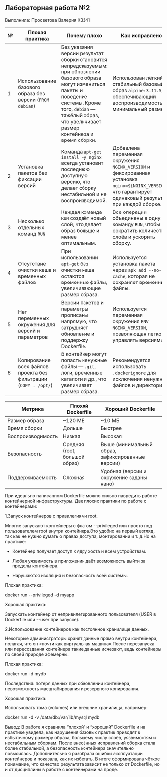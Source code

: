 ## Лабораторная работа №2

Выполнила: Просветова Валерия К3241

| № | Плохая практика                                                 | Почему плохо                                                                                                                                                                                                                         | Как исправлено                                                                                                                                             |
| - | --------------------------------------------------------------- | ------------------------------------------------------------------------------------------------------------------------------------------------------------------------------------------------------------------------------------ | ---------------------------------------------------------------------------------------------------------------------------------------------------------- |
| 1 | Использование базового образа без версии (`FROM debian`)        | Без указания версии результат сборки становится непредсказуемым: при обновлении базового образа могут измениться пакеты и поведение системы. Кроме того, `debian` — тяжёлый образ, что увеличивает размер контейнера и время сборки. | Использован лёгкий и стабильный базовый образ `alpine:3.11.5`, обеспечивающий воспроизводимость и минимальный размер.                                      |
| 2 | Установка пакетов без фиксации версий                           | Команда `apt-get install -y nginx` всегда установит последнюю доступную версию, что делает сборку нестабильной и не воспроизводимой.                                                                                                 | Добавлена переменная окружения `NGINX_VERSION` и фиксированная установка `nginx=${NGINX_VERSION}`, что гарантирует одинаковый результат при каждой сборке. |
| 3 | Несколько отдельных команд `RUN`                                | Каждая команда `RUN` создаёт новый слой, что делает образ больше и менее оптимальным.                                                                                                                                                | Все операции объединены в одну команду `RUN`, чтобы сократить количество слоёв и ускорить сборку.                                                          |
| 4 | Отсутствие очистки кеша и временных файлов                      | При использовании `apt-get` без очистки кеша остаются временные файлы, увеличивающие размер образа.                                                                                                                                  | Используется установка пакета через `apk add --no-cache`, которая не сохраняет временные файлы.                                                            |
| 5 | Нет переменных окружения для версий и параметров                | Версии пакетов и параметры прописаны напрямую, что затрудняет обновление и поддержку Dockerfile.                                                                                                                                     | Используется переменная окружения `ENV NGINX_VERSION`, позволяющая легко управлять версиями.                                                               |
| 6 | Копирование всех файлов проекта без фильтрации (`COPY . /opt/`) | В контейнер могут попасть ненужные файлы — `.git`, логи, временные каталоги и др., что увеличивает размер образа.                                                                                                                    | Рекомендуется использовать `.dockerignore` для исключения ненужных файлов и директорий.                                                                    |

| Метрика           | Плохой Dockerfile             | Хороший Dockerfile                               |
| ----------------- | ----------------------------- | ------------------------------------------------ |
| Размер образа     | ~120 МБ                       | ~10 МБ                                           |
| Время сборки      | Дольше                        | Быстрее                                          |
| Воспроизводимость | Низкая                        | Высокая                                          |
| Безопасность      | Средняя (root, большой образ) | Выше (минимальный образ, зафиксированные версии) |
| Поддерживаемость  | Сложная                       | Удобная (версии и окружение заданы явно)         |

При идеально написанном Dockerfile можно сильно навредить работе контейнерной инфраструктуры. Две плохих практики по работе с контейнерами:

1.Запуск контейнеров с привилегиями root.

Многие запускают контейнеры с флагом --privileged или просто под пользователем root внутри контейнера.Это удобно на первый взгляд, так как не нужно думать о правах доступа, монтировании и т. д.Но на практике:

* Контейнер получает доступ к ядру хоста и всем устройствам.

* Любая уязвимость в приложении даёт возможность выйти за пределы контейнера.

* Нарушаются изоляция и безопасность всей системы.

Плохая практика:

docker run --privileged -d myapp

Хорошая практика:

Запускать контейнер от непривилегированного пользователя (USER в Dockerfile или --user при запуске).

2.Использование контейнеров как постоянное хранилище данных.

Некоторые администраторы хранят данные прямо внутри контейнера, полагая, что он «почти как виртуальная машина».После перезапуска или пересоздания контейнера такие данные исчезают, ведь контейнеры по своей природе эфемерны.

Плохая практика:

docker run -d mydb

Последствия: потеря данных при обновлении контейнера, невозможность масштабирования и резервного копирования.

Хорошая практика:

Использовать тома (volumes) или внешние хранилища, например:

docker run -d -v /data/db:/var/lib/mysql mydb


Вывод: В работе я сравнила “плохой” и “хороший” Dockerfile и на практике увидела, как нарушения базовых практик приводят к избыточному размеру образа, большему числу слоёв, уязвимостям и нестабильным сборкам. После внесённых исправлений сборка стала более стабильной, а безопасность контейнера значительно повысилась. Дополнительно я разобрала ошибки эксплуатации контейнеров и показала, как их избегать. В итоге сформировала чёткое понимание, что качество результата зависит не только от Dockerfile, но и от дисциплины в работе с контейнерами на проде.
